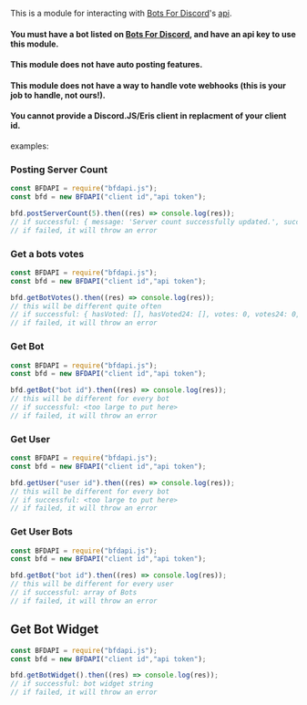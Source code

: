 This is a module for interacting with [Bots For Discord](https://botsfordiscord.com)'s [api](https://docs.botsfordiscord.com).

#### You must have a bot listed on [Bots For Discord](https://botsfordiscord.com), and have an api key to use this module.
#### This module does not have auto posting features.
#### This module does not have a way to handle vote webhooks (this is your job to handle, not ours!).
#### You cannot provide a Discord.JS/Eris client in replacment of your client id.

examples:

### Posting Server Count
```javascript
const BFDAPI = require("bfdapi.js");
const bfd = new BFDAPI("client id","api token");

bfd.postServerCount(5).then((res) => console.log(res));
// if successful: { message: 'Server count successfully updated.', success: true }
// if failed, it will throw an error
```

### Get a bots votes
```javascript
const BFDAPI = require("bfdapi.js");
const bfd = new BFDAPI("client id","api token");

bfd.getBotVotes().then((res) => console.log(res));
// this will be different quite often
// if successful: { hasVoted: [], hasVoted24: [], votes: 0, votes24: 0, votesMonth: 0}
// if failed, it will throw an error
```

### Get Bot
```javascript
const BFDAPI = require("bfdapi.js");
const bfd = new BFDAPI("client id","api token");

bfd.getBot("bot id").then((res) => console.log(res));
// this will be different for every bot
// if successful: <too large to put here>
// if failed, it will throw an error
```

### Get User
```javascript
const BFDAPI = require("bfdapi.js");
const bfd = new BFDAPI("client id","api token");

bfd.getUser("user id").then((res) => console.log(res));
// this will be different for every bot
// if successful: <too large to put here>
// if failed, it will throw an error
```

### Get User Bots
```javascript
const BFDAPI = require("bfdapi.js");
const bfd = new BFDAPI("client id","api token");

bfd.getBot("bot id").then((res) => console.log(res));
// this will be different for every user
// if successful: array of Bots
// if failed, it will throw an error
```

## Get Bot Widget
```javascript
const BFDAPI = require("bfdapi.js");
const bfd = new BFDAPI("client id","api token");

bfd.getBotWidget().then((res) => console.log(res));
// if successful: bot widget string
// if failed, it will throw an error
```

